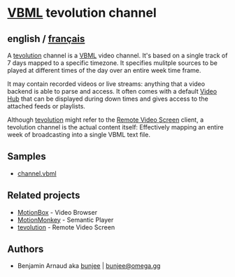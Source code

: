 # [VBML](README.md) tevolution channel

## english / [français](fr/channel.md)

A [tevolution](https://omega.gg/about/tevolution) channel is a [VBML](https://omega.gg/VBML) video
channel. It's based on a single track of 7 days mapped to a specific timezone. It specifies
mulitple sources to be played at different times of the day over an entire week time frame.

It may contain recorded videos or live streams: anything that a video backend is able to parse and
access. It often comes with a default [Video Hub](VideoHub.md) that can be displayed during down
times and gives access to the attached feeds or playlists.

Although [tevolution](https://omega.gg/tevolution) might refer to the [Remote Video Screen](https://omega.gg/about/RemoteVideoScreen)
client, a tevolution channel is the actual content itself: Effectively mapping an entire week of
broadcasting into a single VBML text file.

## Samples

- [channel.vbml](samples/track/channel.vbml)

## Related projects

- [MotionBox](https://omega.gg/MotionBox/sources) - Video Browser
- [MotionMonkey](https://omega.gg/MotionMonkey) - Semantic Player
- [tevolution](https://omega.gg/tevolution) - Remote Video Screen

## Authors

- Benjamin Arnaud aka [bunjee](https://bunjee.me) | <bunjee@omega.gg>
